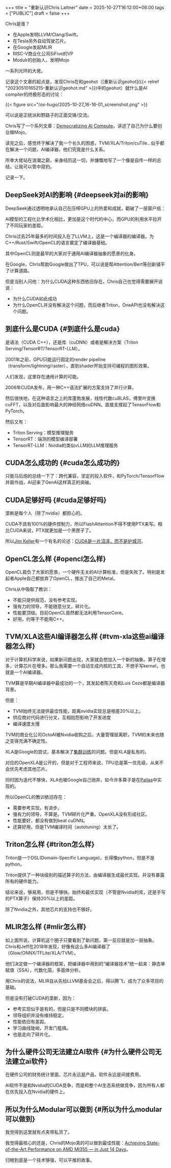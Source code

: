 +++
title = "重新认识Chris Lattner"
date = 2025-10-27T16:12:00+08:00
tags = ["PUBLIC"]
draft = false
+++

Chris是谁？

-   在Apple发明LLVM/Clang/Swift。
-   在Tesla另外自动驾驶芯片。
-   在Google发起MLIR
-   RISC-V商业化公司SiFive的VP
-   Modulr的创始人，发明Mojo

一系列光环的大佬。

记录这个文章的起点是，发现Chris在和geohot（[重新认识geohot]({{< relref "20230510165215-重新认识geohot.md" >}})中的geohot）就什么是AI compiler的终极形态的讨论：

{{< figure src="/ox-hugo/2025-10-27_16-16-01_screenshot.png" >}}

可以说是正统派和野路子的正面交锋/交流。

Chris写了一个系列文章：[Democratizing AI Compute](https://www.modular.com/blog/democratizing-compute-part-1-deepseeks-impact-on-ai)，讲述了自己为什么要创业做Mojo。

读完之后，感觉终于解决了我一个长久的困惑，TVM/XLA/Triton/cuTile...似乎都在解决一个问题，AI编译器，他们究竟是什么关系。

所幸大佬站在浪潮之巅，亲身经历这一切，并慷慨地写了一个像是自传一样的总结，让我可以管中窥豹。

记录一下。

<!--more-->


## DeepSeek对AI的影响 {#deepseek对ai的影响}

DeepSeek通过透明地承认自己在压榨GPU上的热爱和成就，戳破了一层窗户纸：

AI模型的工程化比学术化相比，更加是这个时代的中心，而GPU的利用水平拉开了不同玩家的差距。

Chris过去25年最多的时间投入在了LLVM上，这是一个编译器的编译器，为C++/Rust/Swift/OpenCL的语言奠定了编译器基础。

其中OpenCL则是最早的大家对于通用AI编译器抽象的愿景的化身。

在Google，Chris帮助Google做出了TPU，可以说是帮Attention/Bert等创新铺平了计算道路。

但是当别人问他：为什么CUDA这种东西依旧存在。Chris自己也觉得需要展开说说：

-   为什么CUDA如此成功
-   为什么OpenCL并没有解决这个问题，而后继者Triton，OneAPI也没有解决这个问题。


## 到底什么是CUDA {#到底什么是cuda}

是语法（CUDA C++），还是库（cuDNN）或者是解决方案（Triton Serving/TensorRT/TensorRT-LLM）。

2001年之前，GPU只能运行固定的render pipeline（transform/lightning/raster），直到shader开始支持可编程的图形效果。

人们发现，这里存在通用计算的可能。

2006年CUDA发布，用一种C++语法扩展的方案支持了并行计算。

然后很快地，在这种语言之上的库蓬勃发展，线性代数cuBLAS，傅里叶变换cuFFT，以及对后面影响最大的神经网络cuDNN。直接支撑起了TensorFlow和PyTorch。

然后又有：

-   Triton Serving：模型推理服务
-   TensorRT：端测的模型编译部署
-   TensorRT-LLM：Nvidia的类似vLLM的LLM推理服务


## CUDA怎么成功的 {#cuda怎么成功的}

只能马后炮的总结一下了：跨代兼容，坚定的投入软件，和PyTorch/TensorFlow并肩作战，AI迎来了GenAI这样真正的突破。


## CUDA足够好吗 {#cuda足够好吗}

垄断是每个人（除了nvidia）都担心的。

CUDA不具有100%的硬件控制力，所以FlashAttention不得不使用PTX来写。相比CUDA来说，PTX就更加是一个黑匣子了。

所以[Jim Keller](https://en.wikipedia.org/wiki/Jim_Keller_(engineer))有一个有名的论述：[CUDA是一片沼泽，而不是护城河](https://www.tomshardware.com/tech-industry/artificial-intelligence/jim-keller-criticizes-nvidias-cuda-and-x86-cudas-a-swamp-not-a-moat-x86-was-a-swamp-too)。


## OpenCL怎么样 {#opencl怎么样}

OpenCL肩负了大家的愿景，一个硬件无关的AI计算标准，但是失败了。特别是发起者Apple自己都放弃了OpenCL，推出了自己的Metal。

Chris从中吸取了教训：

-   不能只提供规范，没有参考实现。
-   强有力的领导，不能随意分叉，碎片化。
-   性能要顶级。目前OpenCL竟然都无法利用TensorCore。
-   好用，约等于不能用C++。


## TVM/XLA这些AI编译器怎么样 {#tvm-xla这些ai编译器怎么样}

对于计算机科学来说，如果新问题出现，大家就会想加入一个新的抽象。算子在增多，计算芯片在增多。那么我需要一个自动生成内核的工具，不想手写kernel，也就是一个AI编译器。

TVM算是早期AI编译器中最成功的一个，其发起者陈天奇和Luis Ceze都是编译器背景。

但是：

-   TVM始终无法提供最佳性能，距离nvidia实现总是相差20%以上。
-   供应商对代码进行分叉，互相抱怨影响了开发进度
-   编译速度太慢

TVM的商业化公司OctoAI被Nvidia收购之后，大量管理层离职，TVM的未来也随之变得充满不确定性。

XLA是Google的尝试，基本解决了[集群训练](https://jax-ml.github.io/scaling-book/)的问题。但是XLA是私有的。

对应的OpenXLA是公开的，但是对于工程师来说，TPU总是第一优先级，从来不会优先考虑其他芯片。

同时因为迭代不够快，XLA也被Google自己抛弃，如今许多算子是在[Pallas](https://docs.jax.dev/en/latest/pallas/index.html)中实现的。

所以OpenCL的教训依旧存在：

-   需要参考实现，有进步。
-   强有力的领导，不算是。TVM碎片化严重。OpenXLA没有形成社区。
-   性能要好，都没有做到beat cuDNN。
-   还算好用，但是TVM编译时间（autotuning）太长了。


## Triton怎么样 {#triton怎么样}

Triton是一个DSL(Domain-Specific Language)，长得像python，但是不是python。

Triton提供了一种块级别的描述算子的方法，由编译器生成最优实现。并没有暴露所有的硬件能力。

结论来说，够易用，但是不够快。始终和最优实现（不管是Nvidia的库，还是手写的PTX算子）保持20%以上的差距。

除了Nvidia之外，其他芯片的支持也不够好。


## MLIR怎么样 {#mlir怎么样}

如上面所说，计算机这个圈子只要看到了新问题，第一反应就是加一层抽象。Chris和Jeff在2018年发现，好像有这么多AI编译器了（Glow/ONNX/TFLite/XLA/TVM）。

他们决定做一个编译器的框架，把编译器中用到的“编译器技术”统一起来：静态单赋值（SSA），代数化简，多面体分析。

用Chris的说法，MLIR自从先给LLVM基金会之后，得以腾飞，成为了众多项目的基础。

但是没有打破CUDA的垄断，因为：

-   参考实现似乎是有的，但是只是不同模块的拼装。
-   领导组织并没有维持稳定。
-   性能依旧有差距。
-   学习曲线陡峭，开发门槛搞。
-   也是走向了碎片化。


## 为什么硬件公司无法建立AI软件 {#为什么硬件公司无法建立ai软件}

在硬件公司的财务统计里面，芯片永远是产品，软件永远是间接费用。

AI软件不是和Nvidia的CUDA竞争，而是和整个AI生态系统做竞争，因为所有人都在优先投入在Nvidia的硬件上。


## 所以为什么Modular可以做到 {#所以为什么modular可以做到}

我觉得到这里就有点夹带私货了。

我觉得最核心的还是，Chris的Mojo真的可以做到最佳性能：[Achieving State-of-the-Art Performance on AMD MI355 — in Just 14 Days](https://www.modular.com/blog/achieving-state-of-the-art-performance-on-amd-mi355----in-just-14-days)。

归根到底是一个技术够强，可以平推的故事。
